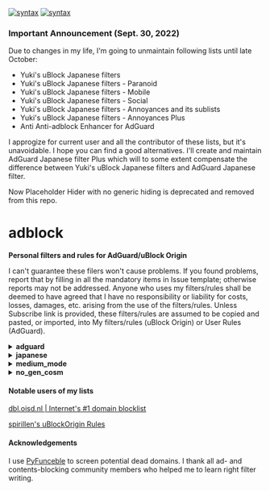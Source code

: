 [![syntax](https://img.shields.io/badge/syntax-AdGuard-%23c61300.svg)](https://kb.adguard.com/en/general/how-to-create-your-own-ad-filters)
[![syntax](https://img.shields.io/badge/syntax-uBlock%20Origin-%23c61300.svg)](https://github.com/gorhill/uBlock/wiki/Static-filter-syntax)

### Important Announcement (Sept. 30, 2022) 

Due to changes in my life, I'm going to unmaintain following lists until late October:

- Yuki's uBlock Japanese filters
- Yuki's uBlock Japanese filters - Paranoid
- Yuki's uBlock Japanese filters - Mobile
- Yuki's uBlock Japanese filters - Social
- Yuki's uBlock Japanese filters - Annoyances and its sublists
- Yuki's uBlock Japanese filters - Annoyances Plus
- Anti Anti-adblock Enhancer for AdGuard

I approgize for current user and all the contributor of these lists, but it's unavoidable. I hope you can find a good alternatives. I'll create and maintain AdGuard Japanese filter Plus which will to some extent compensate the difference between Yuki's uBlock Japanese filters and AdGuard Japanese filter.

Now Placeholder Hider with no generic hiding is deprecated and removed from this repo.

# adblock

<strong>Personal filters and rules for AdGuard/uBlock Origin</strong>

I can't guarantee these filers won't cause problems. If you found problems, report that by filling in all the mandatory items in Issue template; otherwise reports may not be addressed. Anyone who uses my filters/rules shall be deemed to have agreed that I have no responsibility or liability for costs, losses, damages, etc. arising from the use of the filters/rules. Unless Subscribe link is provided, these filters/rules are assumed to be copied and pasted, or imported, into My filters/rules (uBlock Origin) or User Rules (AdGuard).

<details>
<summary><strong>adguard</strong></summary>

<strong>Do NOT check the "Trusted" box if you subscribe Social media Plus and/or Tracking Protection Plus!</strong>
Because not needed. Trusted filters can inject javascript into pages and thus can potentially be risky. Of course I'm not going to do anything nasty with any of my filters, but imagine what if my Github account was hacked. I'd like to encourage a basic security practice.

### AdGuard Social media Plus

[AdGuard Social media filter](https://kb.adguard.com/en/general/adguard-ad-filters#social) tends to rely too much on cosmetic filters IMHO. This list consists of network filters only and complements Social media filter.
- `||connect.facebook.net^*/sdk.js`
- `||platform.twitter.com/widgets.js`
- `||static.evernote.com^$third-party`

are commented out as some people will need them. Those who don't need them can add them to User Rules without the initial `!`.

Exclusion:
- Follow buttons & comment widgets - they can be useful to some people and often Social media filter doesn't block them.

<a href="https://subscribe.adblockplus.org/?location=https://raw.githubusercontent.com/Yuki2718/adblock/master/adguard/social-plus.txt&title=AdGuard%20Social%20media%20Plus">Subscribe</a>
[View List](https://raw.githubusercontent.com/Yuki2718/adblock/master/adguard/social-plus.txt)

### Anti Anti-adblock Enhancer for AdGuard

<strong>Check Trusted box if you use this list as you trust me! To get the most of the list, you have to turn HTTPS filtering on AND DNS filtering OFF. It's not that I recommend to turn DNS filtering off generally, but that this list requires doing so for full function.</strong>

Enhances anti anti-adblock capability of AdGuard by generic filters. Works on AdGuard for Windows, AdGuard for Android, AdGuard for Mac, and AdGuard Browser Extensions but not for AdGuard for Safari, AdGuard for iOS, and AdGuard Contents Blocker. The list never address individual cases so report blocker detection to AdGuard and not here. This list also mitigates malicious popups often seen on porn sites, pirate sites, and/or short links. Since most of filters are taken from uBlock filters, this list is provided under the same license of GPLv3.

<a href="https://subscribe.adblockplus.org?location=https://raw.githubusercontent.com/Yuki2718/adblock/master/adguard/anti-antiadb.txt&title=Anti%20Anti-adblock%20Enhancer%20for%20AdGuard">Subscribe</a>
[View List](https://raw.githubusercontent.com/Yuki2718/adblock/master/adguard/anti-antiadb.txt)

## AdGuard DNS filter Unbreaker for Japanese

This list fixes known problems in AdGuard DNS filter mostly for Japanese user. Do not report any problem of AdGuard DNS filter directly to this repo, but open an issue ticket in AdGuardSDNSFilter repo.

[View List](https://raw.githubusercontent.com/Yuki2718/adblock/master/adguard/dns-unbreak.txt)

</details>

<details>
<summary><strong>japanese</strong></summary>

[日本語](/japanese/README-JP.md)

<strong>If you are a non-native Japanese speaker seeking for a good Japanese list, my first recommendation is [AdGuard Japanese filter](https://kb.adguard.com/en/general/adguard-ad-filters#japanese)</strong>. My lists include some aggressive rules not well-tested outside Japanese sites and likely to cause false positive on your local sites. There are also many duplicate rules of uBlock Origin's default lists. These lists are made to address a peculiar situation among Japanese ad-block user that many of them unsubscribe default lists and keep only a Japanese one. If you proceed, you shall be deemed to have read the [Japanese README](/japanese/README-JP.md) which gives more details, because those who need my lists should be able to read it.

### Yuki's uBlock Japanese filters

The most comprehensive, block-first, and efficient Japanese list **only for uBlock Origin** that removes ads and analytics on PC. Some rules are taken from - or rather intentionally made to be identical with - [EasyList, EasyPrivacy](https://easylist.to/), [AdGuard Base, AdGuard Tracking Protection](https://kb.adguard.com/en/general/adguard-ad-filters), [uBlock Built-in lists](https://github.com/uBlockOrigin/uAssets/), [Peter Lowe's list](https://pgl.yoyo.org/adservers/), [Fanboy's Enhanced Trackers List](https://www.fanboy.co.nz/filters.html), [EasyList China](http://abpchina.org/forum/forum.php), [RU AdList](https://forums.lanik.us/viewforum.php?f=102), [280blocker domain list](https://280blocker.net/download/), and [Brave Unbreak](https://github.com/brave/adblock-lists)<sup>1</sup>. This way even if an user added any of those lists along with my list, those duplicates will be discarded and thus can do no harm. This list is also strongly influenced by [Tofu filter](http://tofukko.r.ribbon.to/abp.html) though rules are not directly taken to avoid copy right infringement.

<sub>1: uBlock Built-in and 280blocker domain list are out of CC BY-SA license. I hope and believe rules taken from them are within a range of what filter authors can generally think of.　Brave Unbreak is under MIT license.</sub>

<a href="https://subscribe.adblockplus.org?location=https://raw.githubusercontent.com/Yuki2718/adblock/master/japanese/jp-filters.txt&title=Yuki's%20uBlock%20Japanese%20filters">Subscribe</a>
[View List](https://raw.githubusercontent.com/Yuki2718/adblock/master/japanese/jp-filters.txt)

### Yuki's uBlock Japanese filters - Mobile

Add this if you use Yuki's uBlock Japanese filters with uBlock Origin on Firefox for Mobile.

<a href="https://subscribe.adblockplus.org?location=https://raw.githubusercontent.com/Yuki2718/adblock/master/japanese/jp-mob.txt&title=Yuki's%20uBlock%20Japanese%20filters%20-%20Mobile">Subscribe</a>
[View List](https://raw.githubusercontent.com/Yuki2718/adblock/master/japanese/jp-mob.txt)

### Yuki's uBlock Japanese filters - Paranoid

This can be added to Yuki's uBlock Japanese filters for enhanced blocking. Use at your own risk. Some rules are taken from or influenced by [EasyPrivacy](https://easylist.to/), [Fanboy's Enhanced Trackers List](https://www.fanboy.co.nz/filters.html), and gwarser's [Block access to LAN](https://github.com/gwarser/filter-lists/blob/master/lan-block.txt) list.

<a href="https://subscribe.adblockplus.org?location=https://raw.githubusercontent.com/Yuki2718/adblock/master/japanese/jp-paranoid.txt&title=Yuki's%20uBlock%20Japanese%20filters%20-%20Paranoid">Subscribe</a>
[View List](https://raw.githubusercontent.com/Yuki2718/adblock/master/japanese/jp-paranoid.txt)

### Yuki's uBlock Japanese filters - Social

Removes some social elements such as share buttons mainly on Japanese sites. Some rules are taken from [AdGuard Social media](https://kb.adguard.com/en/general/adguard-ad-filters#social).

<a href="https://subscribe.adblockplus.org?location=https://raw.githubusercontent.com/Yuki2718/adblock/master/japanese/jp-social.txt&title=Yuki's%20uBlock%20Japanese%20filters%20-%20Social">Subscribe</a>
[View List](https://raw.githubusercontent.com/Yuki2718/adblock/master/japanese/jp-social.txt)

### Yuki's uBlock Japanese filters - Annoyances

Removes annoyances mainly on Japanese sites. Some rules are taken from or influenced by [AdGuard Annoyances](https://kb.adguard.com/en/general/adguard-ad-filters#annoyances-filter), [Fanboy Annoyances](https://www.fanboy.co.nz/index.html), [uBlock filters – Annoyances](https://github.com/uBlockOrigin/uAssets/blob/master/filters/annoyances.txt), and [Web Annoyances Ultralist](https://github.com/yourduskquibbles/webannoyances).

<a href="https://subscribe.adblockplus.org?location=https://raw.githubusercontent.com/Yuki2718/adblock/master/japanese/jp-annoyances.txt&title=Yuki's%20uBlock%20Japanese%20filters%20-%20Annoyances">Subscribe</a>
[View List](https://raw.githubusercontent.com/Yuki2718/adblock/master/japanese/jp-annoyances.txt)

### Yuki's uBlock Japanese filters - Annoyances Plus

Removes annoyances which only some user, not everyone, want to remove mainly on Japanese sites.

<a href="https://subscribe.adblockplus.org?location=https://raw.githubusercontent.com/Yuki2718/adblock/master/japanese/jp-annoyances-plus.txt&title=Yuki's%20uBlock%20Japanese%20filters%20-%20Annoyances%2B">Subscribe</a>
[View List](https://raw.githubusercontent.com/Yuki2718/adblock/master/japanese/jp-annoyances-plus.txt)

### Yuki's Cookie Dialogue filters (formerly Sable filters 2)

Inspired by [Sable filters](http://meetingwords.com/RK2njtyC7k), this removes cookie consents. Main targets are Japanese sites and other high-traffic sites many Japanese people may visit. False-positive prone rules won't be added. Included in Yuki's uBlock Japanese filters - Annoyances

<a href="https://subscribe.adblockplus.org/?location=https://raw.githubusercontent.com/Yuki2718/adblock/master/japanese/sabre-filters2.txt&title=Sabre%20filters%202">Subscribe</a>
[View List](https://raw.githubusercontent.com/Yuki2718/adblock/master/japanese/sabre-filters2.txt)

### Yuki's Blog parts filters

Removes blog parts and ranking buttons on Japanese websites. Included in Yuki's uBlock Japanese filters - Annoyances

Exclusion:
- Potentially useful parts or buttons
- Buttons for simple search sites without ranking function
- Buttons on adult sites except for some common ones (see above)

<a href="https://subscribe.adblockplus.org?location=https://raw.githubusercontent.com/Yuki2718/adblock/master/japanese/blog-parts.txt&title=Yuki's%20Blog%20parts%20filters">Subscribe</a>
[View List](https://raw.githubusercontent.com/Yuki2718/adblock/master/japanese/blog-parts.txt)

### Yuki's Blogroll filters

Removes blogroll (feed-style mutual links) on Japanese sites. Included in Yuki's uBlock Japanese filters - Annoyances

<a href="https://subscribe.adblockplus.org?location=https://raw.githubusercontent.com/Yuki2718/adblock/master/japanese/blogroll.txt&title=Yuki's%20Blogroll%20filters">Subscribe</a>
[View List](https://raw.githubusercontent.com/Yuki2718/adblock/master/japanese/blogroll.txt)

### Yuki's Mobile App filters

Blocks mobile app banners. Included in Yuki's uBlock Japanese filters - Annoyances

<a href="https://subscribe.adblockplus.org?location=https://raw.githubusercontent.com/Yuki2718/adblock/master/japanese/mob-app.txt&title=Yuki's%20Mobile%20App%20filters">Subscribe</a>
[View List](https://raw.githubusercontent.com/Yuki2718/adblock/master/japanese/mob-app.txt)

</details>

<details>
<summary><strong>medium_mode</strong></summary>

All the filters/rules in this category are for uBlock Origin. dynamic-rules.txt or dynamic-rules-mob.txt can be imported to My rules whereas anti-allowlist.txt and/or static-rules.txt should be copied and pasted into My filters. You can subscribe the latter two instead by importing their raw text URL into Filter lists, but as they are not frequently updated I don't make them subscription filter.

### Yuki's uBlock Anti-allowlist (anti-allowlist.txt)

This is to counter unnecessary or too generic allowlists which were not addressed or won't be addressed by the maintainer. Only for advanced user as it can cause problems.

[View List](https://raw.githubusercontent.com/Yuki2718/adblock/master/medium_mode/anti-allowlist.txt)

### Yuki's uBlock Dynamic Rules (dynamic-rules.txt)

Nooplists for medium mode of uBlock Origin dedicated for English user. The objective is to help those non-techie, yet security-conscious, people to use the mode. Payment services and mobile sites are out-of-scope<sup>1</sup>. In addition, following rules are included (Update: removed `* localhost * block` as it causes trouble on some particular case):

- `file-scheme * 1p-script block`
- `file-scheme * inline-script block`

[View Rules](https://raw.githubusercontent.com/Yuki2718/adblock/master/medium_mode/dynamic-rules.txt)

### Yuki's uBlock Dynamic Rules for mobile (dynamic-rules-mob.txt)

Mobile version of Yuki's uBlock Dynamic Rules

[View Rules](https://raw.githubusercontent.com/Yuki2718/adblock/master/medium_mode/dynamic-rules-mob.txt)

Q: Why X is nooped, it's bad!

A: See the purpose, this list is built to make as few breakage as possible for as many English user. This doesn't mean it should be used 'as is' - still each user should train their rules (obviously you have to add many rules if you browse non-English sites). Even with lax rules medium mode is much better than easy mode in terms of blocking.

<sub>1: I live in Japan and don't have full access to US, UK, etc. payment/shopping/banking services. Until you get accustomed to medium mode, it may be advisable to turn medium mode off on such sites. They anyway know much about you.</sub>

</details>

<details>
<summary><strong>no_gen_cosm</strong></summary>

### Placeholder Hider with no generic hiding (phhider.txt)

`Ignore generic cosmetic filters` is recommended if you want better performance, less false positive, and less chance to encounter anti-adblock without sacrificing security or privacy. However, you'll notice ugly layout of many websites once you enabled this option<sup>1</sup>. This filter mitigates this on English sites by removing placeholders left as a result of disabling generic cosmetic filters. Useful to those who replaced EasyList with its "without element hiding" version too. I also highly recommend you to add AdGuard Base in uBlock Origin's stock lists not only because it includes many specific cosmetic rules but also many potential problems by my rules are already addressed in the list. This would probably be the first public list utilizing [specific generic filter](https://github.com/gorhill/uBlock/wiki/Static-filter-syntax#specific-generic).

Exclusion:
- Small place holder (e.g. *##.ad-space or *##.ad-area hides placeholders on various WordPress sites but won't be added for the reason.)
- Placeholders covered by AdGuard Base

<a href="https://subscribe.adblockplus.org/?location=https://raw.githubusercontent.com/Yuki2718/adblock/master/no_gen_cosm/phhider.txt&title=Placeholder%20Hider%20with%20no%20generic%20hiding">Subscribe</a>
[View List](https://raw.githubusercontent.com/Yuki2718/adblock/master/no_gen_cosm/phhider.txt)

<sub>1: Another side effect is any filter lists that heavily depend on generic cosmetic filters don't work well. An example of such lists is Fanboy Annoyances List.</sub>

</details>

#### Notable users of my lists

[dbl.oisd.nl | Internet's #1 domain blocklist](https://oisd.nl/)

[spirillen's uBlockOrigin Rules](https://mypdns.org/my-external-stuff/ublockorigin-rules)

#### Acknowledgements

I use [PyFunceble](https://github.com/funilrys/PyFunceble) to screen potential dead domains. I thank all ad- and contents-blocking community members who helped me to learn right filter writing.
